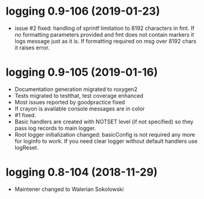 # logging 0.9-106 (2019-01-23)
  * issue #2 fixed: handling of sprintf limitation to 8192 characters in fmt.
    If no formatting parameters provided and fmt does not contain markers it
    logs message just as it is. If formatting required on msg over 8192 chars
    it raises error.

# logging 0.9-105 (2019-01-16)
  * Documentation generation migrated to roxygen2
  * Tests migrated to testthat, test coverage enhanced
  * Most issues reported by goodpractice fixed
  * If crayon is available console messages are in color
  * #1 fixed.
  * Basic handlers are created with NOTSET level (if not specified) so they 
    pass log records to main logger.
  * Root logger initialization changed: basicConfig is not required any more
    for loginfo to work. If you need clear logger without default handlers use
    logReset.
  
# logging 0.8-104 (2018-11-29)
  * Maintener changed to Walerian Sokolowski
